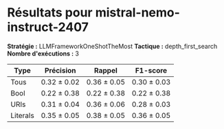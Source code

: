 # Résultats pour **mistral-nemo-instruct-2407**
**Stratégie :** LLMFrameworkOneShotTheMost
**Tactique :** depth_first_search
**Nombre d'exécutions :** 3

| Type | Précision | Rappel | F1-score |
|------|------------|--------|-----------|
| Tous | 0.32 $\pm$ 0.02 | 0.36 $\pm$ 0.05 | 0.30 $\pm$ 0.03 |
| Bool | 0.22 $\pm$ 0.38 | 0.22 $\pm$ 0.38 | 0.22 $\pm$ 0.38 |
| URIs | 0.31 $\pm$ 0.04 | 0.36 $\pm$ 0.06 | 0.28 $\pm$ 0.03 |
| Literals | 0.35 $\pm$ 0.05 | 0.38 $\pm$ 0.05 | 0.36 $\pm$ 0.05 |